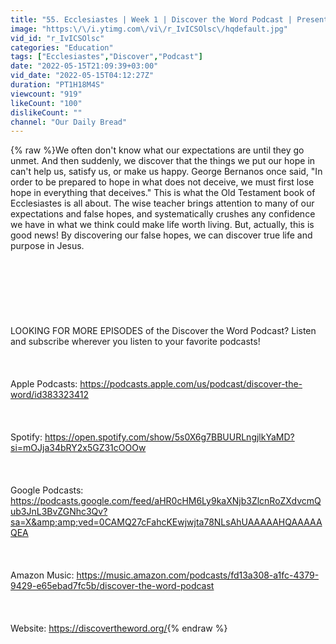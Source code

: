 ```yaml
---
title: "55. Ecclesiastes | Week 1 | Discover the Word Podcast | Presented by Our Daily Bread Ministries"
image: "https:\/\/i.ytimg.com\/vi\/r_IvICSOlsc\/hqdefault.jpg"
vid_id: "r_IvICSOlsc"
categories: "Education"
tags: ["Ecclesiastes","Discover","Podcast"]
date: "2022-05-15T21:09:39+03:00"
vid_date: "2022-05-15T04:12:27Z"
duration: "PT1H18M4S"
viewcount: "919"
likeCount: "100"
dislikeCount: ""
channel: "Our Daily Bread"
---
```

{% raw %}We often don't know what our expectations are until they go unmet. And then suddenly, we discover that the things we put our hope in can't help us, satisfy us, or make us happy. George Bernanos once said, &quot;In order to be prepared to hope in what does not deceive, we must first lose hope in everything that deceives.&quot; This is what the Old Testament book of Ecclesiastes is all about. The wise teacher brings attention to many of our expectations and false hopes, and systematically crushes any confidence we have in what we think could make life worth living. But, actually, this is good news! By discovering our false hopes, we can discover true life and purpose in Jesus.<br /><br /><br /><br />  <br /><br /><br /><br /> LOOKING FOR MORE EPISODES of the Discover the Word Podcast? Listen and subscribe wherever you listen to your favorite podcasts!<br /><br /><br /><br /> Apple Podcasts: <a rel="nofollow" target="blank" href="https://podcasts.apple.com/us/podcast/discover-the-word/id383323412">https://podcasts.apple.com/us/podcast/discover-the-word/id383323412</a><br /><br /><br /><br /> Spotify: <a rel="nofollow" target="blank" href="https://open.spotify.com/show/5s0X6g7BBUURLngjlkYaMD?si=mOJja34bRY2x5GZ31cOOOw">https://open.spotify.com/show/5s0X6g7BBUURLngjlkYaMD?si=mOJja34bRY2x5GZ31cOOOw</a><br /><br /><br /><br /> Google Podcasts: <a rel="nofollow" target="blank" href="https://podcasts.google.com/feed/aHR0cHM6Ly9kaXNjb3ZlcnRoZXdvcmQub3JnL3BvZGNhc3Qv?sa=X&amp;amp;ved=0CAMQ27cFahcKEwjwjta78NLsAhUAAAAAHQAAAAAQEA">https://podcasts.google.com/feed/aHR0cHM6Ly9kaXNjb3ZlcnRoZXdvcmQub3JnL3BvZGNhc3Qv?sa=X&amp;amp;ved=0CAMQ27cFahcKEwjwjta78NLsAhUAAAAAHQAAAAAQEA</a><br /><br /><br /><br /> Amazon Music: <a rel="nofollow" target="blank" href="https://music.amazon.com/podcasts/fd13a308-a1fc-4379-9429-e65ebad7fc5b/discover-the-word-podcast">https://music.amazon.com/podcasts/fd13a308-a1fc-4379-9429-e65ebad7fc5b/discover-the-word-podcast</a><br /><br /><br /><br /> Website: <a rel="nofollow" target="blank" href="https://discovertheword.org/">https://discovertheword.org/</a>{% endraw %}
